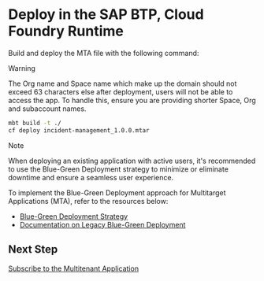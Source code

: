 # Deploy in the SAP BTP, Cloud Foundry Runtime

Build and deploy the MTA file with the following command:

> [!Warning]
> The Org name and Space name which make up the domain should not exceed 63 characters else after deployment, users will not be able to access the app. To handle this, ensure you are providing shorter Space, Org and subaccount names.

```sh
mbt build -t ./
cf deploy incident-management_1.0.0.mtar
```

> [!NOTE]
> When deploying an existing application with active users, it's recommended to use the Blue-Green Deployment strategy to minimize or eliminate downtime and ensure a seamless user experience.
>
> To implement the Blue-Green Deployment approach for Multitarget Applications (MTA), refer to the resources below:
> - [Blue-Green Deployment Strategy](https://help.sap.com/docs/btp/sap-business-technology-platform/blue-green-deployment-strategy)
> - [Documentation on Legacy Blue-Green Deployment](https://github.com/SAP-samples/cf-mta-examples/blob/main/blue-green-deploy-legacy/README.adoc)


## Next Step
[Subscribe to the Multitenant Application](./5-subscribe.md)

